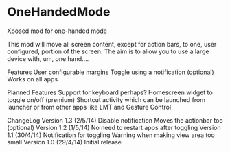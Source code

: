 OneHandedMode
=============

Xposed mod for one-handed mode

This mod will move all screen content, except for action bars, to one, user configured, portion of the screen. The aim is to allow you to use a large device with, um, one hand....

Features
User configurable margins
Toggle using a notification (optional)
Works on all apps

Planned Features
Support for keyboard perhaps?
Homescreen widget to toggle on/off (premium)
Shortcut activity which can be launched from launcher or from other apps like LMT and Gesture Control

ChangeLog
Version 1.3 (2/5/14)
Disable notification
Moves the actionbar too (optional)
Version 1.2 (1/5/14)
No need to restart apps after toggling
Version 1.1 (30/4/14)
Notification for toggling
Warning when making view area too small
Version 1.0 (29/4/14)
Initial release
